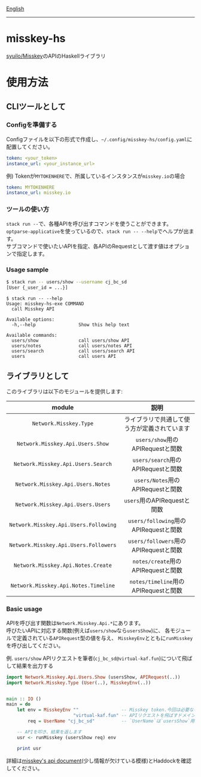 [English](README.md)

---

# misskey-hs

[syuilo/Misskey](https://github.com/syuilo/misskey)のAPIのHaskellライブラリ

# 使用方法

## CLIツールとして

### Configを準備する

Configファイルを以下の形式で作成し、`~/.config/misskey-hs/config.yaml`に配置してください。

```yaml
token: <your_token>
instance_url: <your_instance_url>
```

例) Tokenが`MYTOKENHERE`で、所属しているインスタンスが`misskey.io`の場合

```yaml
token: MYTOKENHERE
instance_url: misskey.io
```



### ツールの使い方

`stack run --`で、各種APIを呼び出すコマンドを使うことができます。  
`optparse-applicative`を使っているので、`stack run -- --help`でヘルプが出ます。  
サブコマンドで使いたいAPIを指定、各APIのRequestとして渡す値はオプションで指定します。


### Usage sample

```sh
$ stack run -- users/show --username cj_bc_sd
[User {_user_id = ...}]
```

```
$ stack run -- --help
Usage: misskey-hs-exe COMMAND
  call Misskey API

Available options:
  -h,--help                Show this help text

Available commands:
  users/show               call users/show API
  users/notes              call users/notes API
  users/search             call users/search API
  users                    call users API
```

## ライブラリとして

このライブラリは以下のモジュールを提供します:

| module                                | 説明                                         |
|:-:|:-:|
| `Network.Misskey.Type`                | ライブラリで共通して使う方が定義されています |
| `Network.Misskey.Api.Users.Show`      | `users/show`用のAPIRequestと関数             |
| `Network.Misskey.Api.Users.Search`    | `users/search`用のAPIRequestと関数           |
| `Network.Misskey.Api.Users.Notes`     | `users/Notes`用のAPIRequestと関数            |
| `Network.Misskey.Api.Users.Users`     | `users`用のAPIRequestと関数                  |
| `Network.Misskey.Api.Users.Following` | `users/following`用のAPIRequestと関数        |
| `Network.Misskey.Api.Users.Followers` | `users/followers`用のAPIRequestと関数        |
| `Network.Misskey.Api.Notes.Create`    | `notes/create`用のAPIRequestと関数           |
| `Network.Misskey.Api.Notes.Timeline`  | `notes/timeline`用のAPIRequestと関数         |

### Basic usage

APIを呼び出す関数は`Network.Misskey.Api.*`にあります。  
呼びたいAPIに対応する関数(例えば`users/show`なら`usersShow`)に、
各モジュールで定義されている`APIRequest`型の値を与え、
`MisskeyEnv`とともに`runMisskey`を呼び出してください。


例. `users/show` APIリクエストを筆者(`cj_bc_sd@virtual-kaf.fun`)について飛ばして結果を出力する
```haskell
import Network.Misskey.Api.Users.Show (usersShow, APIRequest(..))
import Network.Misskey.Type (User(..), MisskeyEnv(..))


main :: IO ()
main = do
    let env = MisskeyEnv ""                -- Misskey token.今回は必要ないので空文字列にします。
                         "virtual-kaf.fun" -- APIリクエストを飛ばすドメイン
        req = UserName "cj_bc_sd"          -- `UserName`は`usersShow`用のAPIRequestの値コンストラクターです

    -- APIを叩き、結果を返します
    usr <- runMisskey (usersShow req) env

    print usr
```

詳細は[misskey's api document](https://misskey.io/api-doc)(少し情報が欠けている模様)とHaddockを確認してください。


